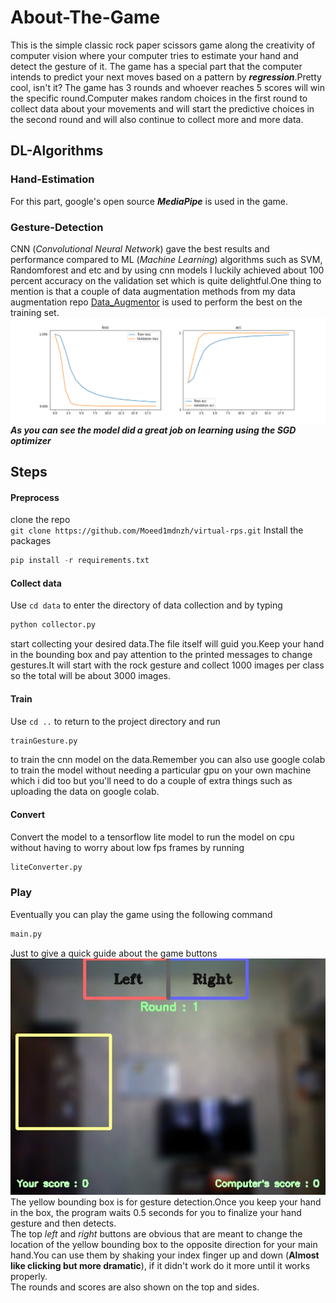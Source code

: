 # About-The-Game
This is the simple classic rock paper scissors game along the creativity of computer vision where your computer tries to estimate your hand and detect the gesture of it.
The game has a special part that the computer intends to predict your next moves based on a pattern by ***regression***.Pretty cool, isn't it?
The game has 3 rounds and whoever reaches 5 scores will win the specific round.Computer makes random choices in the first round to collect data about your movements and
will start the predictive choices in the second round and will also continue to collect more and more data.

## DL-Algorithms
### Hand-Estimation
For this part, google's open source ***MediaPipe*** is used in the game.
### Gesture-Detection
CNN (*Convolutional Neural Network*) gave the best results and performance compared to ML (*Machine Learning*) algorithms such as SVM, Randomforest and etc and by using 
cnn models I luckily achieved about 100 percent accuracy on the validation set which is quite delightful.One thing to mention is that a couple of data augmentation methods from my
data augmentation repo <a href="https://github.com/Moeed1mdnzh/Data-Augmentor">Data_Augmentor</a> is used to perform the best on the training set.
![](https://github.com/Moeed1mdnzh/virtual-rps/blob/main/images/performance.png)
***As you can see the model did a great job on learning using the SGD optimizer***

## Steps
#### Preprocess
clone the repo <br />
`git clone https://github.com/Moeed1mdnzh/virtual-rps.git`
Install the packages 
```python
pip install -r requirements.txt 
``` 
#### Collect data
Use `cd data` to enter the directory of data collection and by typing 
```python
python collector.py
``` 
start collecting your desired data.The file itself will
guid you.Keep your hand in the bounding box and pay attention to the printed messages to change gestures.It will start with the rock gesture and collect
1000 images per class so the total will be about 3000 images.
#### Train
Use `cd ..` to return to the project directory and run 
```python
trainGesture.py
``` 
to train the cnn model on the data.Remember you can also use google colab to train the model without needing a particular gpu on your own machine which i did too but you'll need
to do a couple of extra things such as uploading the data on google colab.
#### Convert
Convert the model to a tensorflow lite model to run the model on cpu without having to worry about low fps frames by running
```python
liteConverter.py
``` 
### Play
Eventually you can play the game using the following command
```python
main.py
``` 
Just to give a quick guide about the game buttons <br />
![](https://github.com/Moeed1mdnzh/virtual-rps/blob/main/images/help.jpg) <br />
The yellow bounding box is for gesture detection.Once you keep your hand in the box, the program waits 0.5 seconds for you to finalize your hand gesture and then detects.<br />
The top *left* and *right* buttons are obvious that are meant to change the location of the yellow bounding box to the opposite direction for your main hand.You can use them
by shaking your index finger up and down (**Almost like clicking but more dramatic**), if it didn't work do it more until it works properly.<br />
The rounds and scores are also shown
on the top and sides.

